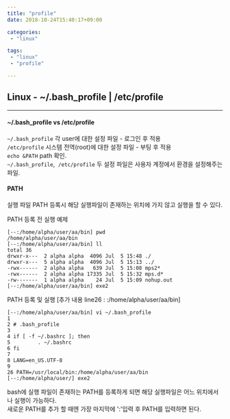 ```yaml
---
title: "profile"
date: 2018-10-24T15:40:17+09:00

categories: 
 - "linux"

tags:
 - "linux"
 - "profile"

---
```


## Linux - ~/.bash_profile | /etc/profile
---


#### ~/.bash_profile vs /etc/profile

`~/.bash_profile` 각 user에 대한 설정 파일 - 로그인 후 적용  
`/etc/profile` 시스템 전역(root)에 대한 설정 파일 - 부팅 후 적용  
`echo &PATH` path 확인.  
`~/.bash_profile`,&nbsp;&nbsp;`/etc/profile` 두 설정 파일은 사용자 계정에서 환경을 설정해주는 파일.   

#### PATH
실행 파일 PATH 등록시 해당 실행파일이 존재하는 위치에 가지 않고 실행을 할 수 있다.  


PATH 등록 전 실행 예제
```
[--:/home/alpha/user/aa/bin] pwd
/home/alpha/user/aa/bin
[--:/home/alpha/user/aa/bin] ll
total 36
drwxr-x---  2 alpha alpha  4096 Jul  5 15:48 ./
drwxr-x---  5 alpha alpha  4096 Jul  5 15:13 ../
-rwx------  2 alpha alpha   639 Jul  5 15:08 mps2*
-rwx------  2 alpha alpha 17335 Jul  5 15:32 mps.d*
-rw-------  1 alpha alpha    24 Jul  5 15:09 nohup.out
[--:/home/alpha/user/aa/bin] exe2
```

PATH 등록 및 실행 [추가 내용 line26 : :/home/alpha/user/aa/bin]
```
[--:/home/alpha/user/aa/bin] vi ~/.bash_profile
1
2 # .bash_profile
3
4 if [ -f ~/.bashrc ]; then
5         . ~/.bashrc
6 fi
7
8 LANG=en_US.UTF-8
9
26 PATH=/usr/local/bin:/home/alpha/user/aa/bin
[--:/home/alpha/user/] exe2
```

bash에 실행 파일이 존재하는 PATH를 등록하게 되면 해당 실행파일은 어느 위치에서나 실행이 가능하다.  
새로운 PATH를 추가 할 때엔 가장 마지막에 ':'입력 후 PATH를 입력하면 된다.
